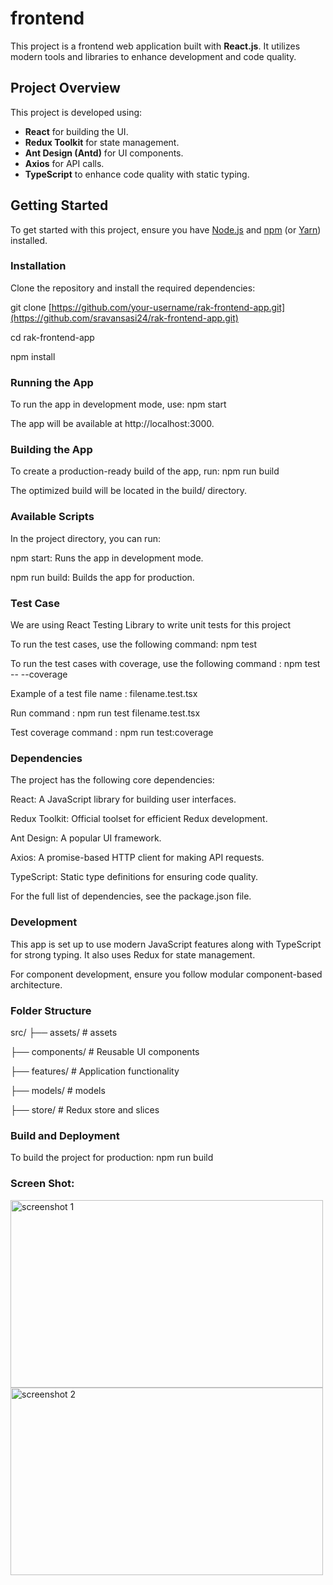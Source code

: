 # frontend

This project is a frontend web application built with **React.js**. It utilizes modern tools and libraries to enhance development and code quality.

## Project Overview

This project is developed using:
- **React** for building the UI.
- **Redux Toolkit** for state management.
- **Ant Design (Antd)** for UI components.
- **Axios** for API calls.
- **TypeScript** to enhance code quality with static typing.

## Getting Started

To get started with this project, ensure you have [Node.js](https://nodejs.org/) and [npm](https://www.npmjs.com/) (or [Yarn](https://yarnpkg.com/)) installed.

### Installation

Clone the repository and install the required dependencies:

git clone [https://github.com/your-username/rak-frontend-app.git](https://github.com/sravansasi24/rak-frontend-app.git)

cd rak-frontend-app

npm install

### Running the App
To run the app in development mode, use: npm start

The app will be available at http://localhost:3000.

### Building the App
To create a production-ready build of the app, run: npm run build

The optimized build will be located in the build/ directory.

### Available Scripts

In the project directory, you can run:

npm start: Runs the app in development mode.

npm run build: Builds the app for production.

### Test Case

We are using React Testing Library to write unit tests for this project

To run the test cases, use the following command: npm test

To run the test cases with coverage, use the following command : npm test -- --coverage

Example of a test file name : filename.test.tsx

Run command : npm run test filename.test.tsx

Test coverage command : npm run test:coverage

### Dependencies

The project has the following core dependencies:

React: A JavaScript library for building user interfaces.

Redux Toolkit: Official toolset for efficient Redux development.

Ant Design: A popular UI framework.

Axios: A promise-based HTTP client for making API requests.

TypeScript: Static type definitions for ensuring code quality.

For the full list of dependencies, see the package.json file.

### Development

This app is set up to use modern JavaScript features along with TypeScript for strong typing. It also uses Redux for state management.

For component development, ensure you follow modular component-based architecture.

### Folder Structure

src/
├── assets/       # assets

   ├── components/   # Reusable UI components

   ├── features/     # Application functionality

   ├── models/       # models

   ├── store/        # Redux store and slices

### Build and Deployment

To build the project for production:
npm run build

### Screen Shot:

<img src="https://github.com/user-attachments/assets/5d68f717-593f-488a-8468-6b92c8b0b48f" alt="screenshot 1" width="500" height = "300"/>
<img src="https://github.com/user-attachments/assets/d572fc59-cc4a-44ea-aac9-476df7d09a16" alt="screenshot 2" width="500" height = "300"/>



